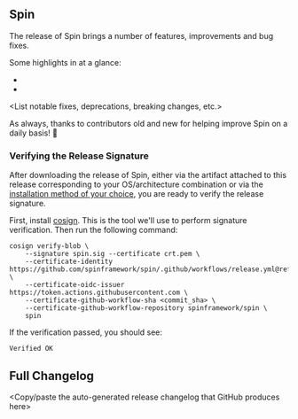 ## Spin <version>

The <version> release of Spin brings a number of features, improvements and bug fixes.

Some highlights in <version> at a glance:
- <new feature linked to PR>
- <new feature linked to PR>

<List notable fixes, deprecations, breaking changes, etc.>

As always, thanks to contributors old and new for helping improve Spin on a daily basis! 🎉

### Verifying the Release Signature

After downloading the <version> release of Spin, either via the artifact attached to this release corresponding to your OS/architecture combination or via the [installation method of your choice](https://spinframework.dev/install), you are ready to verify the release signature.

First, install [cosign](https://docs.sigstore.dev/cosign/installation/). This is the tool we'll use to perform signature verification. Then run the following command:

```
cosign verify-blob \
    --signature spin.sig --certificate crt.pem \
    --certificate-identity https://github.com/spinframework/spin/.github/workflows/release.yml@refs/tags/<version> \
    --certificate-oidc-issuer https://token.actions.githubusercontent.com \
    --certificate-github-workflow-sha <commit_sha> \
    --certificate-github-workflow-repository spinframework/spin \
    spin
```

If the verification passed, you should see:
```
Verified OK
```

## Full Changelog
<Copy/paste the auto-generated release changelog that GitHub produces here>
